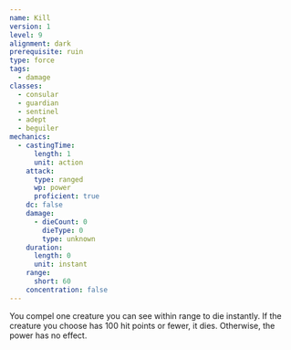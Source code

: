 ```yaml
---
name: Kill
version: 1
level: 9
alignment: dark
prerequisite: ruin
type: force
tags:
  - damage
classes:
  - consular
  - guardian
  - sentinel
  - adept
  - beguiler
mechanics:
  - castingTime:
      length: 1
      unit: action
    attack:
      type: ranged
      wp: power
      proficient: true
    dc: false
    damage:
      - dieCount: 0
        dieType: 0
        type: unknown
    duration:
      length: 0
      unit: instant
    range:
      short: 60
    concentration: false
---
```

You compel one creature you can see within range to die instantly. If the creature you choose has 100 hit points or fewer, it dies. Otherwise, the power has no effect.
    